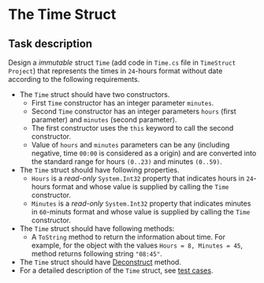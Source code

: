 # The Time Struct

## Task description
Design a *immutable* struct `Time` (add code in `Time.cs` file in `TimeStruct Project`) that represents the times in `24`-hours format without date according to the following requirements.    
- The `Time` struct should have two constructors.
    - First `Time` constructor has an integer parameter `minutes`. 
    - Second `Time` constructor has an integer parameters `hours` (first parameter) and `minutes` (second parameter). 
    - The first constructor uses the `this` keyword to call the second constructor.
    - Value of `hours` and `minutes` parameters can be any (including negative, time `00:00` is considered as a origin) and are converted into the standard range for hours `(0..23)` and minutes `(0..59)`.
- The `Time` struct should have following properties.
    - `Hours` is a *read-only* `System.Int32` property that indicates hours in `24`-hours format and whose value is supplied by calling the `Time` constructor.
    - `Minutes` is a *read-only* `System.Int32` property that indicates minutes in `60`-minuts format and whose value is supplied by calling the `Time` constructor.
- The `Time` struct should have following methods:
    - A `ToString` method to return the information about time. For example, for the object with the values `Hours = 8, Minutes = 45`, method returns following string `"08:45"`.
- The `Time` struct should have [Deconstruct](https://docs.microsoft.com/en-us/dotnet/csharp/deconstruct#deconstructing-user-defined-types) method.
-  For a detailed description of the `Time` struct, see [test cases](TimeStruct.Tests/TimeTests.cs). 